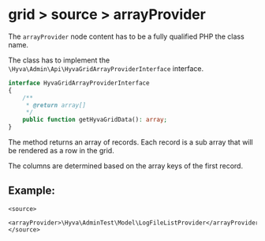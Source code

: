 # grid > source > arrayProvider

The `arrayProvider` node content has to be a fully qualified PHP the class name.

The class has to implement the `\Hyva\Admin\Api\HyvaGridArrayProviderInterface` interface.


```php
interface HyvaGridArrayProviderInterface
{
    /**
     * @return array[]
     */
    public function getHyvaGridData(): array;
}
```


The method returns an array of records. Each record is a sub array that will be rendered as a row in the grid.


The columns are determined based on the array keys of the first record.


## Example:


```markup
<source>
    <arrayProvider>\Hyva\AdminTest\Model\LogFileListProvider</arrayProvider>
</source>
```


